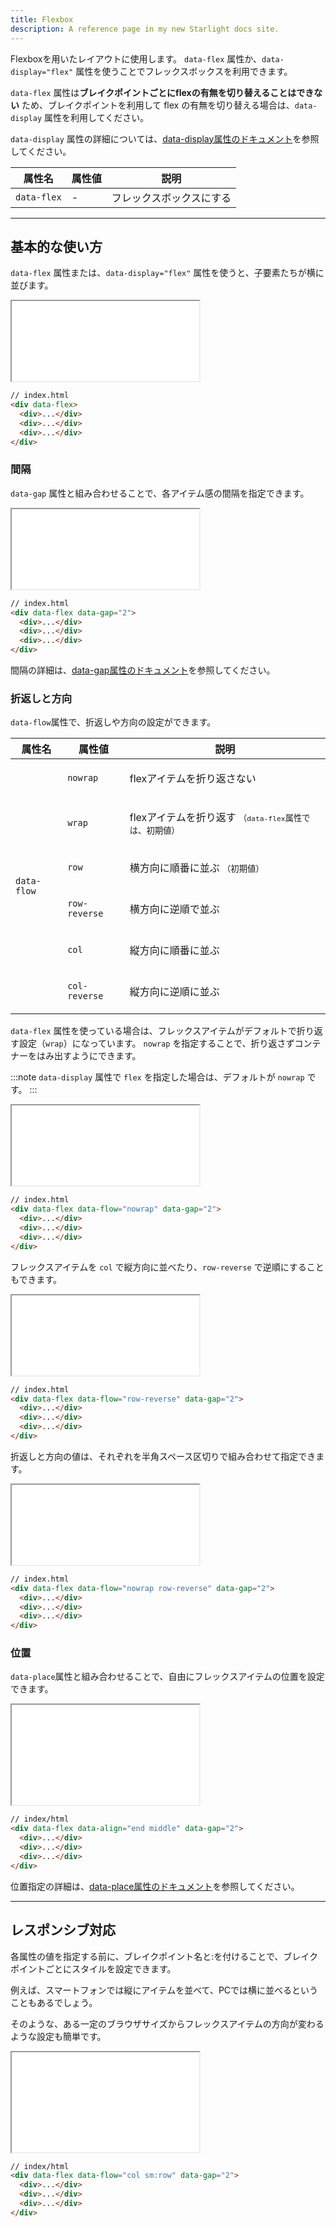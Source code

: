 ```yaml
---
title: Flexbox
description: A reference page in my new Starlight docs site.
---
```


Flexboxを用いたレイアウトに使用します。
`data-flex` 属性か、`data-display="flex"` 属性を使うことでフレックスボックスを利用できます。

`data-flex` 属性は**ブレイクポイントごとにflexの有無を切り替えることはできない** ため、ブレイクポイントを利用して flex の有無を切り替える場合は、`data-display` 属性を利用してください。

`data-display` 属性の詳細については、[data-display属性のドキュメント](/olayout-docs/layout/display/)を参照してください。

| 属性名    | 属性値                    | 説明 |
| --------- | ------------------------- | ---- |
| `data-flex` | - | フレックスボックスにする |


---

## 基本的な使い方


`data-flex` 属性または、`data-display="flex"` 属性を使うと、子要素たちが横に並びます。

<iframe src="/olayout-docs/demo/flex/demo-1.html" style="min-height: 8rem; height: 8rem"></iframe>


```html "data-flex"
// index.html
<div data-flex>
  <div>...</div>
  <div>...</div>
  <div>...</div>
</div>
```

### 間隔

`data-gap` 属性と組み合わせることで、各アイテム感の間隔を指定できます。


<iframe src="/olayout-docs/demo/flex/demo-2.html" style="min-height: 8rem; height: 8rem"></iframe>


```html "data-gap="2""
// index.html
<div data-flex data-gap="2">
  <div>...</div>
  <div>...</div>
  <div>...</div>
</div>
```

間隔の詳細は、[data-gap属性のドキュメント](/olayout-docs/layout/gap/)を参照してください。



### 折返しと方向

`data-flow`属性で、折返しや方向の設定ができます。





<table>
 <thead>
   <tr>
      <th>属性名</th>
      <th>属性値</th>
      <th>説明</th>
   </tr>
 </thead>
 <tbody>
<tr>
<td rowspan="6">

`data-flow`
</td>
<td>

 `nowrap`
</td>
<td>

flexアイテムを折り返さない
</td>
</tr>

<tr>
<td>

 `wrap`
</td>
<td>

flexアイテムを折り返す <small>（`data-flex`属性では、初期値）</small>
</td>
</tr>

<tr>
<td>

 `row	`
</td>
<td>

横方向に順番に並ぶ <small>（初期値）</small>
</td>
</tr>

<tr>
<td>

 `row-reverse`
</td>
<td>

横方向に逆順で並ぶ
</td>
</tr>

<tr>
<td>

 `col`
</td>
<td>

縦方向に順番に並ぶ
</td>
</tr>

<tr>
<td>

 `col-reverse`
</td>
<td>

縦方向に逆順に並ぶ
</td>
</tr>

</tbody>
</table>

`data-flex` 属性を使っている場合は、フレックスアイテムがデフォルトで折り返す設定（`wrap`）になっています。
`nowrap` を指定することで、折り返さずコンテナーをはみ出すようにできます。

:::note
`data-display` 属性で `flex` を指定した場合は、デフォルトが `nowrap` です。
:::

<iframe src="/olayout-docs/demo/flex/demo-flow-1.html" style="min-height: 8rem; height: 8rem"></iframe>



```html "data-flow="nowrap""
// index.html
<div data-flex data-flow="nowrap" data-gap="2">
  <div>...</div>
  <div>...</div>
  <div>...</div>
</div>
```

フレックスアイテムを `col` で縦方向に並べたり、`row-reverse` で逆順にすることもできます。

<iframe src="/olayout-docs/demo/flex/demo-flow-2.html" style="min-height: 8rem; height: 8rem"></iframe>


```html "row-reverse"
// index.html
<div data-flex data-flow="row-reverse" data-gap="2">
  <div>...</div>
  <div>...</div>
  <div>...</div>
</div>
```

折返しと方向の値は、それぞれを半角スペース区切りで組み合わせて指定できます。

<iframe src="/olayout-docs/demo/flex/demo-flow-3.html" style="min-height: 8rem; height: 8rem"></iframe>


```html "nowrap row-reverse"
// index.html
<div data-flex data-flow="nowrap row-reverse" data-gap="2">
  <div>...</div>
  <div>...</div>
  <div>...</div>
</div>
```


### 位置

`data-place`属性と組み合わせることで、自由にフレックスアイテムの位置を設定できます。


<iframe src="/olayout-docs/demo/flex/demo-place-1.html" style="min-height: 8rem; height: 10rem"></iframe>


```html "data-align="end middle""
// index/html
<div data-flex data-align="end middle" data-gap="2">
  <div>...</div>
  <div>...</div>
  <div>...</div>
</div>
```

位置指定の詳細は、[data-place属性のドキュメント](/olayout-docs/layout/place/)を参照してください。


---

## レスポンシブ対応

各属性の値を指定する前に、ブレイクポイント名と:を付けることで、ブレイクポイントごとにスタイルを設定できます。

例えば、スマートフォンでは縦にアイテムを並べて、PCでは横に並べるということもあるでしょう。

そのような、ある一定のブラウザサイズからフレックスアイテムの方向が変わるような設定も簡単です。



<iframe src="/olayout-docs/demo/flex/demo-breakpoint-flow-1.html" style="min-height: 8rem; height: 10rem"></iframe>


```html "sm:row"
// index/html
<div data-flex data-flow="col sm:row" data-gap="2">
  <div>...</div>
  <div>...</div>
  <div>...</div>
</div>
```
